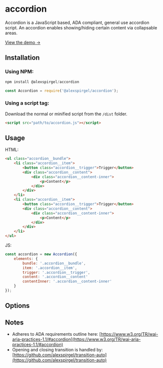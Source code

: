 # accordion

Accordion is a JavaScript based, ADA compliant, general use accordion script. An accordion enables showing/hiding certain content via collapsable areas.

<a href="http://alexanderspirgel.com/accordion/demo" target="_blank">View the demo →</a>

## Installation

### Using NPM:

```js
npm install @alexspirgel/accordion
```

```js
const Accordion = require('@alexspirgel/accordion');
```

### Using a script tag:

Download the normal or minified script from the `/dist` folder.

```html
<script src="path/to/accordion.js"></script>
```

## Usage

HTML:
```html
<ul class="accordion__bundle">
	<li class="accordion__item">
		<button class="accordion__trigger">Trigger</button>
		<div class="accordion__content">
			<div class="accordion__content-inner">
				<p>Content</p>
			</div>
		</div>
	</li>
	<li class="accordion__item">
		<button class="accordion__trigger">Trigger</button>
		<div class="accordion__content">
			<div class="accordion__content-inner">
				<p>Content</p>
			</div>
		</div>
	</li>
</ul>
```

JS:
```js
const accordion = new Accordion({
	elements: {
		bundle: '.accordion__bundle',
		item: '.accordion__item',
		trigger: '.accordion__trigger',
		content: '.accordion__content'
		contentInner: '.accordion__content-inner'
	}
});
```

## Options

## Notes
* Adheres to ADA requirements outline here: [https://www.w3.org/TR/wai-aria-practices-1.1/#accordion](https://www.w3.org/TR/wai-aria-practices-1.1/#accordion)
* Opening and closing transition is handled by: [https://github.com/alexspirgel/transition-auto](https://github.com/alexspirgel/transition-auto)